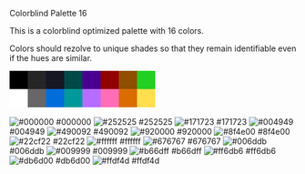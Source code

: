 Colorblind Palette 16

This is a colorblind optimized palette with 16 colors. 

Colors should rezolve to unique shades so that they remain identifiable even if the hues are similar. 

![Palette](colorblind_pal_large.png#thumbnail)

![#000000](https://placehold.it/15/000000/000000?text=+) #000000
![#252525](https://placehold.it/15/252525/000000?text=+) #252525
![#171723](https://placehold.it/15/171723/000000?text=+) #171723
![#004949](https://placehold.it/15/004949/000000?text=+) #004949
![#490092](https://placehold.it/15/490092/000000?text=+) #490092
![#920000](https://placehold.it/15/920000/000000?text=+) #920000
![#8f4e00](https://placehold.it/15/8f4e00/000000?text=+) #8f4e00
![#22cf22](https://placehold.it/15/22cf22/000000?text=+) #22cf22
![#ffffff](https://placehold.it/15/ffffff/000000?text=+) #ffffff
![#676767](https://placehold.it/15/676767/000000?text=+) #676767
![#006ddb](https://placehold.it/15/006ddb/000000?text=+) #006ddb
![#009999](https://placehold.it/15/009999/000000?text=+) #009999
![#b66dff](https://placehold.it/15/b66dff/000000?text=+) #b66dff
![#ff6db6](https://placehold.it/15/ff6db6/000000?text=+) #ff6db6
![#db6d00](https://placehold.it/15/db6d00/000000?text=+) #db6d00
![#ffdf4d](https://placehold.it/15/ffdf4d/000000?text=+) #ffdf4d
